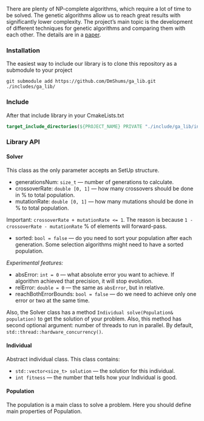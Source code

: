 
There are plenty of NP-complete algorithms, which
require a lot of time to be solved. The genetic algorithms allow
us to reach great results with significantly lower complexity. The
project’s main topic is the development of different techniques
for genetic algorithms and comparing them with each other. 
The details are in a [paper](https://www.overleaf.com/project/65e82e6d956e437be5db1335).

### Installation
The easiest way to include our library is to clone this repository as a submodule to your project

```shell
git submodule add https://github.com/DmShums/ga_lib.git ./includes/ga_lib/
```

### Include

After that include library in your CmakeLists.txt

```cmake
target_include_directories(${PROJECT_NAME} PRIVATE "./include/ga_lib/include")
```

### Library API

#### Solver

This class as the only parameter accepts an SetUp structure.

- generationsNum: `size_t` — number of generations to calculate.
- crossoverRate: `double [0, 1]` — how many crossovers should be done in % to total population.
- mutationRate: `double [0, 1]` — how many mutations should be done in % to total population.

Important: `crossoverRate + mutationRate <= 1`. The reason is because `1 - crossoverRate - mutationRate` % of elements will forward-pass.

- sorted: `bool = false` — do you need to sort your population after each generation. Some selection algorithms might need to have a sorted population.

_Experimental features:_

- absError: `int = 0` — what absolute error you want to achieve. If algorithm achieved that precision, it will stop evolution.
- relError: `double = 0` — the same as `absError`, but in relative. 
- reachBothErrorBounds: `bool = false` — do we need to achieve only one error or two at the same time.

Also, the Solver class has a method `Individual solve(Population& population)` to get the solution of your problem. 
Also, this method has second optional argument: number of threads to run in parallel. By default, `std::thread::hardware_concurrency()`.

#### Individual
Abstract individual class. This class contains:

- `std::vector<size_t> solution` — the solution for this individual.
- `int fitness` — the number that tells how your Individual is good.

#### Population
The population is a main class to solve a problem. Here you should define main properties of Population.

